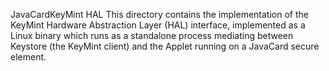 JavaCardKeyMint HAL
This directory contains the implementation of the KeyMint Hardware Abstraction Layer (HAL) interface, implemented as a Linux binary which runs as a standalone process mediating between Keystore (the KeyMint client) and the Applet running on a JavaCard secure element.
